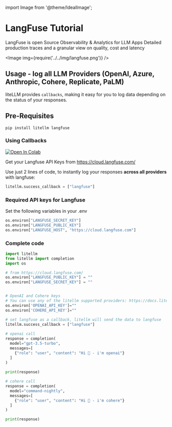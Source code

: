 import Image from '@theme/IdealImage';

# LangFuse Tutorial

LangFuse is open Source Observability & Analytics for LLM Apps
Detailed production traces and a granular view on quality, cost and latency

<Image img={require('../../img/langfuse.png')} />

## Usage - log all LLM Providers (OpenAI, Azure, Anthropic, Cohere, Replicate, PaLM)
liteLLM provides `callbacks`, making it easy for you to log data depending on the status of your responses.

## Pre-Requisites
```shell
pip install litellm langfuse
```

### Using Callbacks

<a target="_blank" href="https://colab.research.google.com/github/BerriAI/litellm/blob/main/cookbook/logging_observability/LiteLLM_Langfuse.ipynb">
  <img src="https://colab.research.google.com/assets/colab-badge.svg" alt="Open In Colab"/>
</a>

Get your Langfuse API Keys from https://cloud.langfuse.com/

Use just 2 lines of code, to instantly log your responses **across all providers** with langfuse:

```python
litellm.success_callback = ["langfuse"]
```

### Required API keys for Langfuse
Set the following variables in your .env
```python
os.environ["LANGFUSE_SECRET_KEY"]
os.environ["LANGFUSE_PUBLIC_KEY"]
os.environ["LANGFUSE_HOST", "https://cloud.langfuse.com"]
```

### Complete code

```python
import litellm
from litellm import completion
import os

# from https://cloud.langfuse.com/
os.environ["LANGFUSE_PUBLIC_KEY"] = ""
os.environ["LANGFUSE_SECRET_KEY"] = ""


# OpenAI and Cohere keys 
# You can use any of the litellm supported providers: https://docs.litellm.ai/docs/providers
os.environ['OPENAI_API_KEY']=""
os.environ['COHERE_API_KEY']=""

# set langfuse as a callback, litellm will send the data to langfuse
litellm.success_callback = ["langfuse"] 
 
# openai call
response = completion(
  model="gpt-3.5-turbo",
  messages=[
    {"role": "user", "content": "Hi 👋 - i'm openai"}
  ]
)
 
print(response)

# cohere call
response = completion(
  model="command-nightly",
  messages=[
    {"role": "user", "content": "Hi 👋 - i'm cohere"}
  ]
)

print(response)

```
